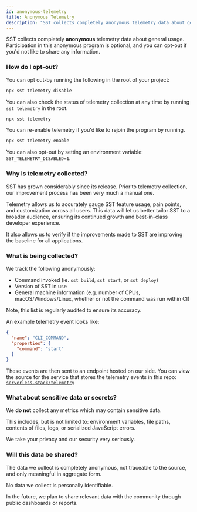 ```yaml
---
id: anonymous-telemetry
title: Anonymous Telemetry
description: "SST collects completely anonymous telemetry data about general usage. You can opt-out of this program at any time."
---
```


SST collects completely **anonymous** telemetry data about general usage. Participation in this anonymous program is optional, and you can opt-out if you'd not like to share any information.

### How do I opt-out?

You can opt out-by running the following in the root of your project:

```bash
npx sst telemetry disable
```

You can also check the status of telemetry collection at any time by running `sst telemetry` in the root.

```bash
npx sst telemetry
```

You can re-enable telemetry if you'd like to rejoin the program by running.

```bash
npx sst telemetry enable
```

You can also opt-out by setting an environment variable: `SST_TELEMETRY_DISABLED=1`.

### Why is telemetry collected?

SST has grown considerably since its release. Prior to telemetry collection, our improvement process has been very much a manual one.

Telemetry allows us to accurately gauge SST feature usage, pain points, and customization across all users. This data will let us better tailor SST to a broader audience, ensuring its continued growth and best-in-class developer experience.

It also allows us to verify if the improvements made to SST are improving the baseline for all applications.

### What is being collected?

We track the following anonymously:

- Command invoked (ie. `sst build`, `sst start`, or `sst deploy`)
- Version of SST in use
- General machine information (e.g. number of CPUs, macOS/Windows/Linux, whether or not the command was run within CI)

Note, this list is regularly audited to ensure its accuracy.

An example telemetry event looks like:

```json
{
  "name": "CLI_COMMAND",
  "properties": {
    "command": "start"
  }
}
```

These events are then sent to an endpoint hosted on our side. You can view the source for the service that stores the telemetry events in this repo: [`serverless-stack/telemetry`](https://github.com/serverless-stack/telemetry)

### What about sensitive data or secrets?

We **do not** collect any metrics which may contain sensitive data.

This includes, but is not limited to: environment variables, file paths, contents of files, logs, or serialized JavaScript errors.

We take your privacy and our security very seriously.

### Will this data be shared?

The data we collect is completely anonymous, not traceable to the source, and only meaningful in aggregate form.

No data we collect is personally identifiable.

In the future, we plan to share relevant data with the community through public dashboards or reports.
